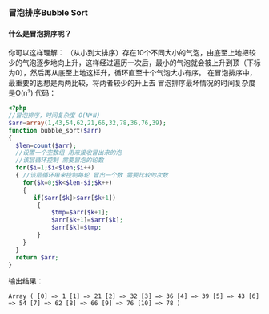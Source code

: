 ### 冒泡排序Bubble Sort
#### 什么是冒泡排序呢？
你可以这样理解：
（从小到大排序）存在10个不同大小的气泡，由底至上地把较少的气泡逐步地向上升，这样经过遍历一次后，最小的气泡就会被上升到顶（下标为0），然后再从底至上地这样升，循环直至十个气泡大小有序。
在冒泡排序中，最重要的思想是两两比较，将两者较少的升上去
冒泡排序最坏情况的时间复杂度是O(n²)
代码：
```php
<?php
//冒泡排序，时间复杂度 O(N*N)
$arr=array(1,43,54,62,21,66,32,78,36,76,39);  
function bubble_sort($arr)
{  
  $len=count($arr);
  //设置一个空数组 用来接收冒出来的泡
  //该层循环控制 需要冒泡的轮数
  for($i=1;$i<$len;$i++)
  { //该层循环用来控制每轮 冒出一个数 需要比较的次数
    for($k=0;$k<$len-$i;$k++)
    {
       if($arr[$k]>$arr[$k+1])
        {
            $tmp=$arr[$k+1];
            $arr[$k+1]=$arr[$k];
            $arr[$k]=$tmp;
        }
    }
  }
  return $arr;
} 
```
输出结果：
```
Array ( [0] => 1 [1] => 21 [2] => 32 [3] => 36 [4] => 39 [5] => 43 [6] => 54 [7] => 62 [8] => 66 [9] => 76 [10] => 78 ) 
```